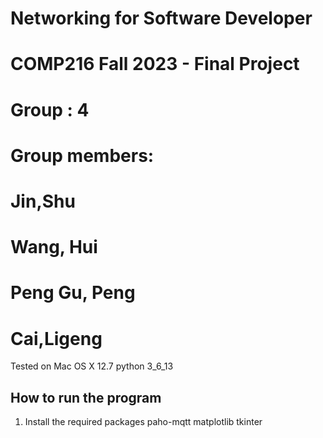# Networking for Software Developer
# COMP216 Fall 2023 - Final Project
# Group : 4
# Group members: 
#   Jin,Shu     
#   Wang, Hui  
#   Peng Gu, Peng  
#   Cai,Ligeng  


Tested on Mac OS X 12.7
python 3_6_13




## How to run the program
1. Install the required packages
paho-mqtt
matplotlib
tkinter

 